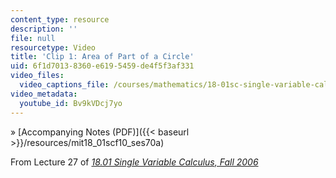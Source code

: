 ```yaml
---
content_type: resource
description: ''
file: null
resourcetype: Video
title: 'Clip 1: Area of Part of a Circle'
uid: 6f1d7013-8360-e619-5459-de4f5f3af331
video_files:
  video_captions_file: /courses/mathematics/18-01sc-single-variable-calculus-fall-2010/unit-4-techniques-of-integration/part-a-trigonometric-powers-trigonometric-substitution-and-completing-the-square/session-70-preview-of-trig-substitution-and-polar-coordinates/lip-1-area-of-part-of-a-circle/Bv9kVDcj7yo.vtt
video_metadata:
  youtube_id: Bv9kVDcj7yo
---
```


» [Accompanying Notes (PDF)]({{< baseurl >}}/resources/mit18_01scf10_ses70a)

From Lecture 27 of [_18.01 Single Variable Calculus, Fall 2006_](/courses/18-01-single-variable-calculus-fall-2006/pages/video-lectures)